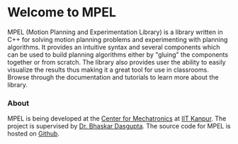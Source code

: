 # Welcome to MPEL
  
MPEL (Motion Planning and Experimentation Library) is a library
written in C++ for solving motion planning problems and experimenting
with planning algorithms. It provides an intuitive syntax and several
components which can be used to build planning algorithms either by
"gluing" the components together or from scratch. The library also
provides user the ability to easily visualize the results thus making
it a great tool for use in classrooms. Browse through the
documentation and tutorials to learn more about the library.


### About

MPEL is being developed at the [Center for
Mechatronics](http://www.iitk.ac.in/robotics/) at [IIT
Kanpur](http://iitk.ac.in). The project is supervised by [Dr. Bhaskar
Dasgupta](http://home.iitk.ac.in/~dasgupta). The source code for MPEL
is hosted on [Github](https://github.com/lakshayg/mpel).

